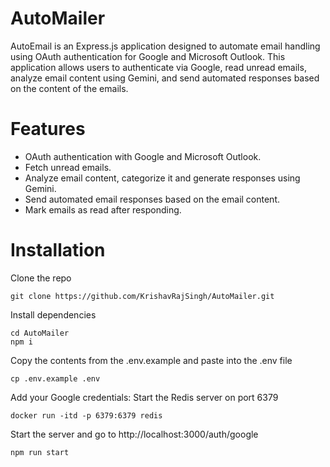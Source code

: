 # AutoMailer
AutoEmail is an Express.js application designed to automate email handling using OAuth authentication for Google and Microsoft Outlook. This application allows users to authenticate via Google, read unread emails, analyze email content using Gemini, and send automated responses based on the content of the emails.

# Features
- OAuth authentication with Google and Microsoft Outlook.
- Fetch unread emails.
- Analyze email content, categorize it and generate responses using Gemini.
- Send automated email responses based on the email content.
- Mark emails as read after responding.

# Installation
Clone the repo
```
git clone https://github.com/KrishavRajSingh/AutoMailer.git
```
Install dependencies
```
cd AutoMailer
npm i
```
Copy the contents from the .env.example and paste into the .env file
```
cp .env.example .env
```

Add your Google credentials:
Start the Redis server on port 6379
```
docker run -itd -p 6379:6379 redis
```

Start the server and go to http://localhost:3000/auth/google
```
npm run start
```
